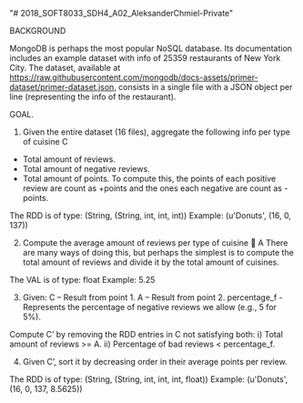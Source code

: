 "# 2018_SOFT8033_SDH4_A02_AleksanderChmiel-Private" 

BACKGROUND

MongoDB is perhaps the most popular NoSQL database. Its documentation includes an example dataset with info of 25359 restaurants of New York City. The dataset, available at  https://raw.githubusercontent.com/mongodb/docs-assets/primer-dataset/primer-dataset.json, consists in a single file with a JSON object per line (representing the info of the restaurant).  
 
 

GOAL.  
 
1. Given the entire dataset (16 files), aggregate the following info per type of cuisine C 
- Total amount of reviews.  
- Total amount of negative reviews.  
- Total amount of points. To compute this, the points of each positive review are count as +points and the ones each negative are count as -points.  
 
The RDD is of type: (String, (String, int, int, int))         Example: (u'Donuts', (16, 0, 137)) 
 
2. Compute the average amount of reviews per type of cuisine  A There are many ways of doing this, but perhaps the simplest is to compute the total amount of reviews and divide it by the total amount of cuisines. 
 
The VAL is of type: float    Example: 5.25 
 
3. Given:  C – Result from point 1.  A – Result from point 2.  percentage_f - Represents the percentage of negative reviews we allow (e.g., 5 for 5%). 
 
 Compute C’ by removing the RDD entries in C not satisfying both:  i) Total amount of reviews >= A. ii) Percentage of bad reviews < percentage_f. 
 
4. Given C’, sort it by decreasing order in their average points per review.  
 
The RDD is of type: (String, (String, int, int, int, float))  Example: (u'Donuts', (16, 0, 137, 8.5625)) 
